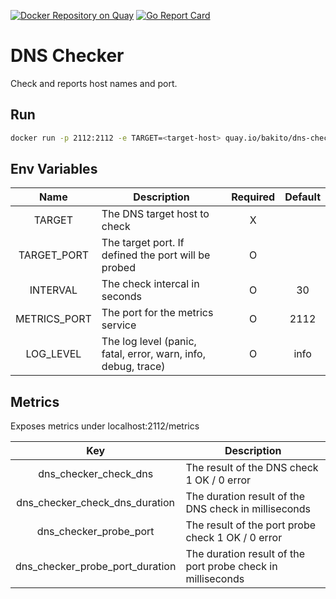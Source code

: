 [![Docker Repository on Quay](https://quay.io/repository/bakito/dns-checker/status "Docker Repository on Quay")](https://quay.io/repository/bakito/dns-checker) [![Go Report Card](https://goreportcard.com/badge/github.com/bakito/dns-checker)](https://goreportcard.com/report/github.com/bakito/dns-checker)

# DNS Checker

Check and reports host names and port.


## Run

```bash
docker run -p 2112:2112 -e TARGET=<target-host> quay.io/bakito/dns-checker
```

## Env Variables
| Name | Description | Required | Default 
| :---: | --- | :---: | :---: |
| TARGET | The DNS target host to check | X |  |
| TARGET_PORT | The target port. If defined the port will be probed | O | |
| INTERVAL | The check intercal in seconds | O | 30 |
| METRICS_PORT | The port for the metrics service | O | 2112 |
| LOG_LEVEL | The log level (panic, fatal, error, warn, info, debug, trace)| O | info |

## Metrics

Exposes metrics under localhost:2112/metrics

| Key | Description  
| :---: | --- |
| dns_checker_check_dns | The result of the DNS check 1 OK / 0 error |
| dns_checker_check_dns_duration | The duration result of the DNS check in milliseconds|
| dns_checker_probe_port | The result of the port probe check 1 OK / 0 error |
| dns_checker_probe_port_duration | The duration result of the port probe check in milliseconds |

